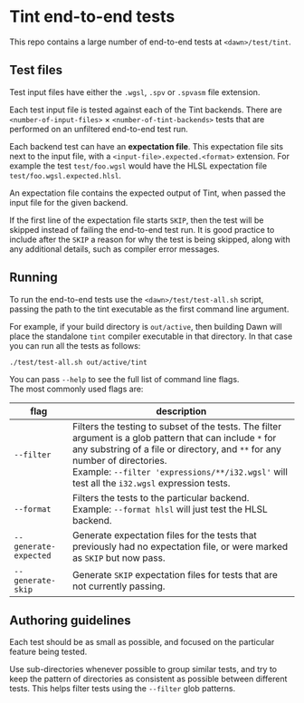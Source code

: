 # Tint end-to-end tests

This repo contains a large number of end-to-end tests at `<dawn>/test/tint`.

## Test files

Test input files have either the `.wgsl`, `.spv` or `.spvasm` file extension.

Each test input file is tested against each of the Tint backends. There are `<number-of-input-files>` &times; `<number-of-tint-backends>` tests that are performed on an unfiltered end-to-end test run.

Each backend test can have an **expectation file**. This expectation file sits next to the input file, with a `<input-file>.expected.<format>` extension. For example the test `test/foo.wgsl` would have the HLSL expectation file `test/foo.wgsl.expected.hlsl`.

An expectation file contains the expected output of Tint, when passed the input file for the given backend.

If the first line of the expectation file starts `SKIP`, then the test will be skipped instead of failing the end-to-end test run. It is good practice to include after the `SKIP` a reason for why the test is being skipped, along with any additional details, such as compiler error messages.

## Running

To run the end-to-end tests use the `<dawn>/test/test-all.sh` script, passing the path to the tint executable as the first command line argument.

For example, if your build directory is `out/active`, then building Dawn will
place the standalone `tint` compiler executable in that directory.  In that case
you can run all the tests as follows:

    ./test/test-all.sh out/active/tint

You can pass `--help` to see the full list of command line flags.\
The most commonly used flags are:

| flag                 | description |
|----------------------|-------------|
|`--filter`            | Filters the testing to subset of the tests. The filter argument is a glob pattern that can include `*` for any substring of a file or directory, and `**` for any number of directories.<br>Example: `--filter 'expressions/**/i32.wgsl'` will test all the `i32.wgsl` expression tests.
|`--format`            | Filters the tests to the particular backend.<br>Example: `--format hlsl` will just test the HLSL backend.
|`--generate-expected` | Generate expectation files for the tests that previously had no expectation file, or were marked as `SKIP` but now pass.
|`--generate-skip`     | Generate `SKIP` expectation files for tests that are not currently passing.

## Authoring guidelines

Each test should be as small as possible, and focused on the particular feature being tested.

Use sub-directories whenever possible to group similar tests, and try to keep the pattern of directories as consistent as possible between different tests. This helps filter tests using the `--filter` glob patterns.
